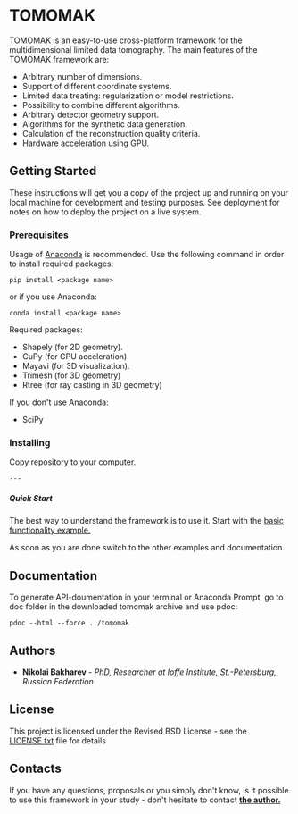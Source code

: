 # TOMOMAK

TOMOMAK is an easy-to-use cross-platform framework for the multidimensional limited data tomography. 
The main features of the TOMOMAK framework are:
* Arbitrary number of dimensions.
* Support of different coordinate systems.
* Limited data treating: regularization or model restrictions.
* Possibility to combine different algorithms.
* Arbitrary detector geometry support.
* Algorithms for the synthetic data generation.
* Calculation of the reconstruction quality criteria.
* Hardware acceleration using GPU.

## Getting Started

These instructions will get you a copy of the project up and running on your local machine for development and testing purposes. See deployment for notes on how to deploy the project on a live system.

### Prerequisites
Usage of [Anaconda](https://https://www.anaconda.com/) is recommended.
Use the following command in order to install required packages:
```
pip install <package name>
```
or if you use Anaconda:
```
conda install <package name>
```
Required packages:

* Shapely (for 2D geometry).
* CuPy (for GPU acceleration).
* Mayavi (for 3D visualization).
* Trimesh (for 3D geometry)
* Rtree (for ray casting in 3D geometry)

If you don't use Anaconda:
* SciPy
### Installing

Copy repository to your computer.

```
---
```
##### Quick Start
The best way to understand the framework  is to use it. Start with the  [basic functionality example.](https://github.com/Koliaska/tomomak/blob/master/examples/basic%20functionality.py)

As soon as you are done switch to the other examples and documentation.



## Documentation
To generate API-doumentation in your terminal or Anaconda Prompt, go to doc folder in the downloaded tomomak archive and use pdoc:
```
pdoc --html --force ../tomomak
```

## Authors

* **Nikolai Bakharev** - *PhD, Researcher at Ioffe Institute, St.-Petersburg, Russian Federation* 


## License

This project is licensed under the Revised BSD License - see the [LICENSE.txt](LICENSE.txt) file for details

## Contacts
If you have any questions, proposals or you simply don't know, is it possible to use this framework in your study - don't hesitate to contact [**the author.**](https://github.com/Koliaska/) 

